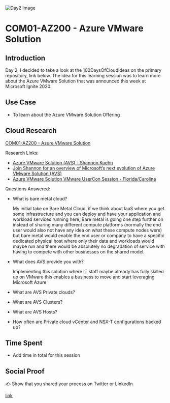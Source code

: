 ![Day2 Image](https://azurecomcdn.azureedge.net/cvt-43d248655da6be4f41f08257eacdb49cb809555c9f8170ec2b834c21b3bce3b0/images/page/services/azure-vmware/benefit-1.png)

# COM01-AZ200 - Azure VMware Solution

## Introduction

Day 2, I decided to take a look at the 100DaysOfCloudIdeas on the primary repository, link below. The idea for this learning session was to learn more about the Azure VMware Solution that was announced this week at Microsoft Ignite 2020. 

## Use Case

- To learn about the Azure VMware Solution Offering

## Cloud Research

[COM01-AZ200 - Azure VMware Solution](https://github.com/100DaysOfCloud/100DaysOfCloudIdeas/blob/master/Projects/COM/COM01/COM01-AZ200.md)

Research Links: 
- [Azure VMware Solution (AVS) - Shannon Kuehn](https://www.youtube.com/watch?v=CqTbq7VMHJk)
- [Join Shannon for an overview of Microsoft’s next evolution of Azure VMware Solution (AVS)](https://www.youtube.com/watch?v=n-DTMwIJA8Y)
- [Azure VMware Solution VMware UserCon Session - Florida/Carolina](https://www.youtube.com/watch?v=uUvHgpiOZbc)

Questions Answered:

- What is bare metal cloud? 
  
  My initial take on Bare Metal Cloud, if we think about IaaS where you get some infrastructure and you can deploy and have your application and workload services running here, Bare metal is going one step further on instead of sharing many different compute platforms (normally the end user would also not have any idea on what these compute nodes were) but bare metal would enable the end user or company to have a specific dedicated physical host where only their data and workloads would maybe run and there would be absolutely no degradation of service with having to compete with other businesses on the shared model. 

- What does AVS provide you with?

  Implementing this solution where IT staff maybe already has fully skilled up on VMware this enables a business to move and start leveraging Microsoft Azure   

- What are AVS Private clouds?
- What are AVS Clusters?
- What are AVS Hosts?
- How often are Private cloud vCenter and NSX-T configurations backed up?

## Time Spent

- Add time in total for this session

## Social Proof

✍️ Show that you shared your process on Twitter or LinkedIn

[link](link)